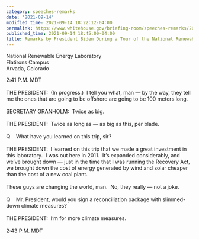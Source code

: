 ```yaml
---
category: speeches-remarks
date: '2021-09-14'
modified_time: 2021-09-14 18:22:12-04:00
permalink: https://www.whitehouse.gov/briefing-room/speeches-remarks/2021/09/14/remarks-by-president-biden-during-a-tour-of-the-national-renewable-energy-laboratory/
published_time: 2021-09-14 18:45:00-04:00
title: Remarks by President Biden During a Tour of the National Renewable Energy Laboratory
---
```

 
National Renewable Energy Laboratory  
Flatirons Campus  
Arvada, Colorado

2:41 P.M. MDT  
   
THE PRESIDENT:  (In progress.)  I tell you what, man — by the way, they
tell me the ones that are going to be offshore are going to be 100
meters long.   
   
SECRETARY GRANHOLM:  Twice as big.  
   
THE PRESIDENT:  Twice as long as — as big as this, per blade.  
   
Q    What have you learned on this trip, sir?  
   
THE PRESIDENT:  I learned on this trip that we made a great investment
in this laboratory.  I was out here in 2011.  It’s expanded
considerably, and we’ve brought down — just in the time that I was
running the Recovery Act, we brought down the cost of energy generated
by wind and solar cheaper than the cost of a new coal plant.  
   
These guys are changing the world, man.  No, they really — not a joke.  
   
Q    Mr. President, would you sign a reconciliation package with
slimmed-down climate measures?  
   
THE PRESIDENT:  I’m for more climate measures.  
   
2:43 P.M. MDT
